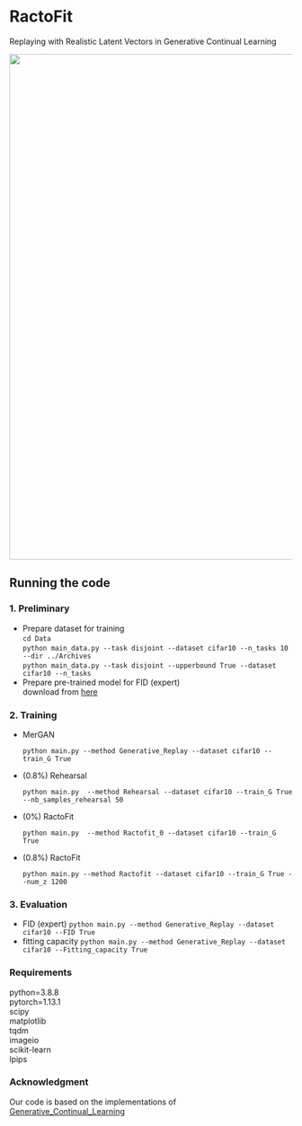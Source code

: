 # RactoFit
Replaying with Realistic Latent Vectors in Generative Continual Learning

<img src="https://github.com/hyemin-Jeong/RactoFit/blob/main/RactoFit.png" width="900">

## Running the code
### 1. Preliminary
- Prepare dataset for training  
  ```cd Data```  
  ```python main_data.py --task disjoint --dataset cifar10 --n_tasks 10 --dir ../Archives```  
  ```python main_data.py --task disjoint --upperbound True --dataset cifar10 --n_tasks ```  
- Prepare pre-trained model for FID (expert)  
  download from [here](https://github.com/huyvnphan/PyTorch_CIFAR10)

### 2. Training
- MerGAN
  ```
  python main.py --method Generative_Replay --dataset cifar10 --train_G True
  ```

- (0.8%) Rehearsal
  ```
  python main.py  --method Rehearsal --dataset cifar10 --train_G True  --nb_samples_rehearsal 50
  ```

- (0%) RactoFit
  ```
  python main.py  --method Ractofit_0 --dataset cifar10 --train_G True
  ```

- (0.8%) RactoFit
  ```
  python main.py --method Ractofit --dataset cifar10 --train_G True --num_z 1200
  ```


### 3. Evaluation
- FID (expert) ```python main.py --method Generative_Replay --dataset cifar10 --FID True```
- fitting capacity ```python main.py --method Generative_Replay --dataset cifar10 --Fitting_capacity True```

### Requirements
python=3.8.8  
pytorch=1.13.1  
scipy  
matplotlib  
tqdm  
imageio  
scikit-learn  
lpips

### Acknowledgment
Our code is based on the implementations of [Generative_Continual_Learning](https://github.com/TLESORT/Generative_Continual_Learning)
